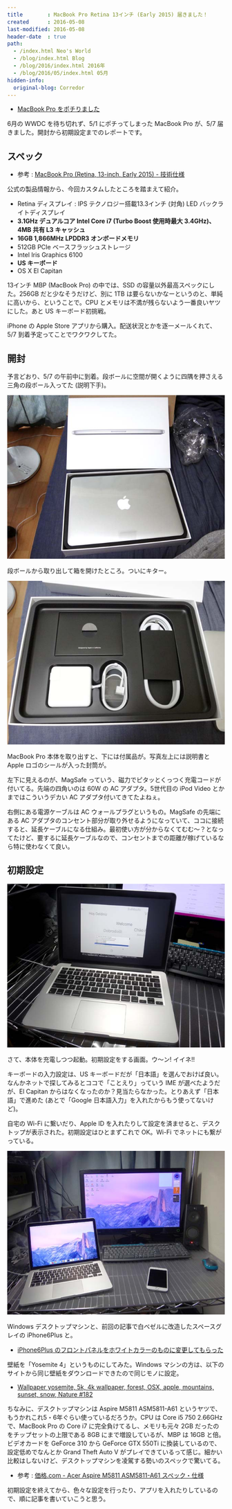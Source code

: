 ```yaml
---
title        : MacBook Pro Retina 13インチ (Early 2015) 届きました！
created      : 2016-05-08
last-modified: 2016-05-08
header-date  : true
path:
  - /index.html Neo's World
  - /blog/index.html Blog
  - /blog/2016/index.html 2016年
  - /blog/2016/05/index.html 05月
hidden-info:
  original-blog: Corredor
---
```


- [MacBook Pro をポチりました](01-01.html)

6月の WWDC を待ち切れず、5/1 にポチってしまった MacBook Pro が、5/7 届きました。開封から初期設定までのレポートです。

## スペック

- 参考 : [MacBook Pro (Retina, 13-inch, Early 2015) - 技術仕様](https://support.apple.com/kb/SP715?viewlocale=ja_JP&locale=ja_JP)

公式の製品情報から、今回カスタムしたところを踏まえて紹介。

- Retina ディスプレイ : IPS テクノロジー搭載13.3インチ (対角) LED バックライトディスプレイ
- **3.1GHz デュアルコア Intel Core i7 (Turbo Boost 使用時最大 3.4GHz)、4MB 共有 L3 キャッシュ**
- **16GB 1,866MHz LPDDR3 オンボードメモリ**
- 512GB PCIe ベースフラッシュストレージ
- Intel Iris Graphics 6100
- **US キーボード**
- OS X El Capitan

13インチ MBP (MacBook Pro) の中では、SSD の容量以外最高スペックにした。256GB だと少なそうだけど、別に 1TB は要らないかなーというのと、単純に高いから、ということで。CPU とメモリは不満が残らないよう一番良いヤツにした。あと US キーボード初挑戦。

iPhone の Apple Store アプリから購入。配送状況とかを逐一メールくれて、5/7 到着予定ってことでワクワクしてた。

## 開封

予言どおり、5/7 の午前中に到着。段ボールに空間が開くように四隅を押さえる三角の段ボール入ってた (説明下手)。

![開封](08-01-01.jpg)

段ボールから取り出して箱を開けたところ。ついにキター。

![付属品](08-01-02.jpg)

MacBook Pro 本体を取り出すと、下には付属品が。写真左上には説明書と Apple ロゴのシールが入った封筒が。

左下に見えるのが、MagSafe っていう、磁力でピタッとくっつく充電コードが付いてる。先端の四角いのは 60W の AC アダプタ。5世代目の iPod Video とかまではこういうデカい AC アダプタ付いてきてたよねぇ。

右側にある電源ケーブルは AC ウォールプラグというもの。MagSafe の先端にある AC アダプタのコンセント部分が取り外せるようになっていて、ココに接続すると、延長ケーブルになる仕組み。最初使い方が分からなくてむむ～？となってたけど、要するに延長ケーブルなので、コンセントまでの距離が稼げているなら特に使わなくて良い。

## 初期設定

![ようこそ〜](08-01-03.jpg)

さて、本体を充電しつつ起動。初期設定をする画面。ウ～ン! イイネ!!

キーボードの入力設定は、US キーボードだが「日本語」を選んでおけば良い。なんかネットで探してみるとココで「ことえり」っていう IME が選べたようだが、El Capitan からはなくなったのか？見当たらなかった。とりあえず「日本語」で進めた (あとで「Google 日本語入力」を入れたからもう使ってないけど)。

自宅の Wi-Fi に繋いだり、Apple ID を入れたりして設定を済ませると、デスクトップが表示された。初期設定はひとまずこれで OK。Wi-Fi でネットにも繋がっている。

![デスクトップ来た〜](08-01-04.jpg)

Windows デスクトップマシンと、前回の記事で白ベゼルに改造したスペースグレイの iPhone6Plus と。

- [iPhone6Plus のフロントパネルをホワイトカラーのものに変更してもらった](07-01.html)

壁紙を「Yosemite 4」というものにしてみた。Windows マシンの方は、以下のサイトから同じ壁紙をダウンロードできたので同じモノに設定。

- [Wallpaper yosemite, 5k, 4k wallpaper, forest, OSX, apple, mountains, sunset, snow, Nature #182](http://wallpapershome.com/nature/yosemite-5k-wallpapers-forest-osx-apple-mountains-sunset-182.html)

ちなみに、デスクトップマシンは Aspire M5811 ASM5811-A61 というヤツで、もうかれこれ5・6年ぐらい使っているだろうか。CPU は Core i5 750 2.66GHz で、MacBook Pro の Core i7 に完全負けてるし、メモリも元々 2GB だったのをチップセットの上限である 8GB にまで増設しているが、MBP は 16GB と倍。ビデオカードを GeForce 310 から GeForce GTX 550Ti に換装しているので、設定低めでなんとか Grand Theft Auto V がプレイできているって感じ。細かい比較はしないけど、デスクトップマシンを凌駕する勢いのスペックで驚いてる。

- 参考 : [価格.com - Acer Aspire M5811 ASM5811-A61 スペック・仕様](http://kakaku.com/item/K0000083095/spec/?lid=spec_anchorlink_details#tab)

初期設定を終えてから、色々な設定を行ったり、アプリを入れたりしているので、順に記事を書いていこうと思う。
